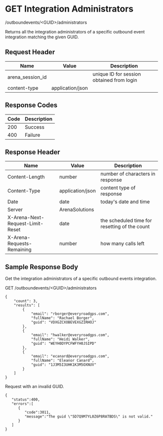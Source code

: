 # GET Integration Administrators


/outboundevents/&lt;GUID&gt;/administrators

Returns all the integration administrators of a specific outbound event integration matching the given GUID.

## Request Header

| Name<br> | Value<br> | Description<br> |
|  --- |  --- |  --- | 
| arena_session_id<br> |   | unique ID for session obtained from login<br> |
| content\-type<br> | application/json<br> |   |

## Response Codes

| Code<br> | Description<br> |
|  --- |  --- | 
| 200<br> | Success<br> |
| 400<br> | Failure<br> |

## Response Header

| Name<br> | Value<br> | Description<br> |
|  --- |  --- |  --- | 
| Content\-Length<br> | number<br> | number of characters in response<br> |
| Content\-Type<br> | application/json<br> | content type of response<br> |
| Date<br> | date<br> | today's date and time<br> |
| Server<br> | ArenaSolutions<br> |   |
| X\-Arena\-Next\-Request\-Limit\-Reset<br> | date<br> | the scheduled time for resetting of the count<br> |
| X\-Arena\-Requests\-Remaining<br> | number<br> | how many calls left<br> |

## Sample Response Body
Get the integration administrators of  a specific outbound events integration.



GET /outboundevents/&lt;GUID&gt;/administrators

```
{
    "count": 3,
    "results": [
        {
            "email": "rborger@everyroadgps.com",
            "fullName": "Rachael Borger",
            "guid": "VDXGZCXOBEVEXGZIRHOJ"
        },
        {
            "email": "hwalker@everyroadgps.com",
            "fullName": "Heidi Walker",
            "guid": "WEYH0DYPCFWFYH0JSIPD"
        },
        {
            "email": "ecanard@everyroadgps.com",
            "fullName": "Eleanor Canard",
            "guid": "1J3M5I3UHK1K3M5OXNUV"
        }
    ]
}
```
Request with an invalid GUID.

```
{  
   "status":400,
   "errors":[  
      {  
         "code":3011,
         "message":"The guid \"5D7Q9M7YL0Z6P8RATBDS\" is not valid."
      }
   ]
}
```
